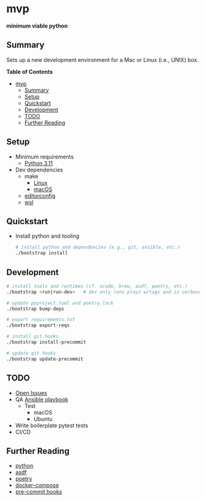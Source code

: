 # mvp

<!-- !["It's dangerous to go alone! Take this."](static/image.jpg) -->
<!-- <img src="https://user-images.githubusercontent.com/4097471/144654508-823c6e31-5e10-404c-9f9f-0d6b9d6ce617.jpg" width="300"> -->

**minimum viable python**

## Summary
Sets up a new development environment for a Mac or Linux (i.e., UNIX) box.

**Table of Contents**
* [mvp](#mvp)
  * [Summary](#summary)
  * [Setup](#setup)
  * [Quickstart](#quickstart)
  * [Development](#development)
  * [TODO](#todo)
  * [Further Reading](#further-reading)

## Setup
* Minimum requirements
  * [Python 3.11](https://www.python.org/downloads/)
* Dev dependencies
  * make
    * [Linux](https://www.gnu.org/software/make/)
    * [macOS](https://www.freecodecamp.org/news/install-xcode-command-line-tools/)
  * [editorconfig](https://editorconfig.org/)
  * [wsl](https://docs.microsoft.com/en-us/windows/wsl/setup/environment)

## Quickstart
* Install python and tooling
    ```bash
    # install python and dependencies (e.g., git, ansible, etc.)
    ./bootstrap install
    ```

## Development
```bash
# install tools and runtimes (cf. xcode, brew, asdf, poetry, etc.)
./bootstrap <run|run-dev>   # dev only runs plays w/tags and is verbose

# update pyproject.toml and poetry.lock
./bootstrap bump-deps

# export requirements.txt
./bootstrap export-reqs

# install git hooks
./bootstrap install-precommit

# update git hooks
./bootstrap update-precommit
```

## TODO
* [Open Issues](https://github.com/pythoninthegrass/mvp/issues)
* QA [Ansible playbook](ansible/playbook.yml)
  * Test
    * macOS
    * Ubuntu
* Write boilerplate pytest tests
* CI/CD

## Further Reading
* [python](https://www.python.org/)
* [asdf](https://asdf-vm.com/guide/getting-started.html#_2-download-asdf)
* [poetry](https://python-poetry.org/docs/)
* [docker-compose](https://docs.docker.com/compose/install/)
* [pre-commit hooks](https://pre-commit.com/)
